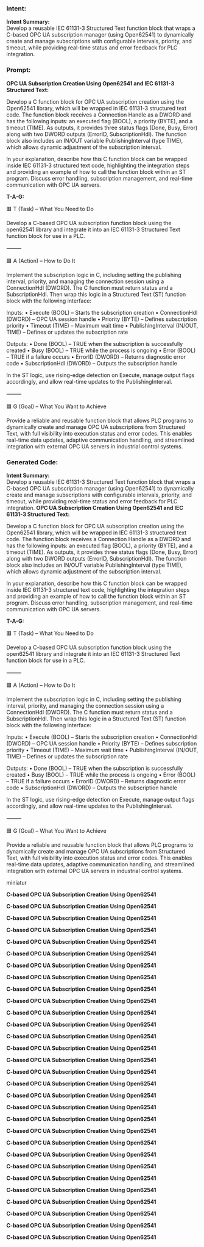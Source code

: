 ### Intent:
**Intent Summary:**  
Develop a reusable IEC 61131-3 Structured Text function block that wraps a C-based OPC UA subscription manager (using Open62541) to dynamically create and manage subscriptions with configurable intervals, priority, and timeout, while providing real-time status and error feedback for PLC integration.

### Prompt:
**OPC UA Subscription Creation Using Open62541 and IEC 61131-3 Structured Text:**

Develop a C function block for OPC UA subscription creation using the Open62541 library, which will be wrapped in IEC 61131-3 structured text code. The function block receives a Connection Handle as a DWORD and has the following inputs: an executed flag (BOOL), a priority (BYTE), and a timeout (TIME). As outputs, it provides three status flags (Done, Busy, Error) along with two DWORD outputs (ErrorID, SubscriptionHdl). The function block also includes an IN/OUT variable PublishingInterval (type TIME), which allows dynamic adjustment of the subscription interval.

In your explanation, describe how this C function block can be wrapped inside IEC 61131-3 structured text code, highlighting the integration steps and providing an example of how to call the function block within an ST program. Discuss error handling, subscription management, and real-time communication with OPC UA servers.

**T-A-G:**

🟥 T (Task) – What You Need to Do

Develop a C-based OPC UA subscription function block using the open62541 library and integrate it into an IEC 61131-3 Structured Text function block for use in a PLC.

⸻

🟩 A (Action) – How to Do It

Implement the subscription logic in C, including setting the publishing interval, priority, and managing the connection session using a ConnectionHdl (DWORD). The C function must return status and a SubscriptionHdl. Then wrap this logic in a Structured Text (ST) function block with the following interface:

Inputs:
	•	Execute (BOOL) – Starts the subscription creation
	•	ConnectionHdl (DWORD) – OPC UA session handle
	•	Priority (BYTE) – Defines subscription priority
	•	Timeout (TIME) – Maximum wait time
	•	PublishingInterval (IN/OUT, TIME) – Defines or updates the subscription rate

Outputs:
	•	Done (BOOL) – TRUE when the subscription is successfully created
	•	Busy (BOOL) – TRUE while the process is ongoing
	•	Error (BOOL) – TRUE if a failure occurs
	•	ErrorID (DWORD) – Returns diagnostic error code
	•	SubscriptionHdl (DWORD) – Outputs the subscription handle

In the ST logic, use rising-edge detection on Execute, manage output flags accordingly, and allow real-time updates to the PublishingInterval.

⸻

🟦 G (Goal) – What You Want to Achieve

Provide a reliable and reusable function block that allows PLC programs to dynamically create and manage OPC UA subscriptions from Structured Text, with full visibility into execution status and error codes. This enables real-time data updates, adaptive communication handling, and streamlined integration with external OPC UA servers in industrial control systems.

### Generated Code:
**Intent Summary:**  
Develop a reusable IEC 61131-3 Structured Text function block that wraps a C-based OPC UA subscription manager (using Open62541) to dynamically create and manage subscriptions with configurable intervals, priority, and timeout, while providing real-time status and error feedback for PLC integration.
**OPC UA Subscription Creation Using Open62541 and IEC 61131-3 Structured Text:**

Develop a C function block for OPC UA subscription creation using the Open62541 library, which will be wrapped in IEC 61131-3 structured text code. The function block receives a Connection Handle as a DWORD and has the following inputs: an executed flag (BOOL), a priority (BYTE), and a timeout (TIME). As outputs, it provides three status flags (Done, Busy, Error) along with two DWORD outputs (ErrorID, SubscriptionHdl). The function block also includes an IN/OUT variable PublishingInterval (type TIME), which allows dynamic adjustment of the subscription interval.

In your explanation, describe how this C function block can be wrapped inside IEC 61131-3 structured text code, highlighting the integration steps and providing an example of how to call the function block within an ST program. Discuss error handling, subscription management, and real-time communication with OPC UA servers.

**T-A-G:**

🟥 T (Task) – What You Need to Do

Develop a C-based OPC UA subscription function block using the open62541 library and integrate it into an IEC 61131-3 Structured Text function block for use in a PLC.

⸻

🟩 A (Action) – How to Do It

Implement the subscription logic in C, including setting the publishing interval, priority, and managing the connection session using a ConnectionHdl (DWORD). The C function must return status and a SubscriptionHdl. Then wrap this logic in a Structured Text (ST) function block with the following interface:

Inputs:
	•	Execute (BOOL) – Starts the subscription creation
	•	ConnectionHdl (DWORD) – OPC UA session handle
	•	Priority (BYTE) – Defines subscription priority
	•	Timeout (TIME) – Maximum wait time
	•	PublishingInterval (IN/OUT, TIME) – Defines or updates the subscription rate

Outputs:
	•	Done (BOOL) – TRUE when the subscription is successfully created
	•	Busy (BOOL) – TRUE while the process is ongoing
	•	Error (BOOL) – TRUE if a failure occurs
	•	ErrorID (DWORD) – Returns diagnostic error code
	•	SubscriptionHdl (DWORD) – Outputs the subscription handle

In the ST logic, use rising-edge detection on Execute, manage output flags accordingly, and allow real-time updates to the PublishingInterval.

⸻

🟦 G (Goal) – What You Want to Achieve

Provide a reliable and reusable function block that allows PLC programs to dynamically create and manage OPC UA subscriptions from Structured Text, with full visibility into execution status and error codes. This enables real-time data updates, adaptive communication handling, and streamlined integration with external OPC UA servers in industrial control systems.

 miniatur

**C-based OPC UA Subscription Creation Using Open62541**

**C-based OPC UA Subscription Creation Using Open62541**

**C-based OPC UA Subscription Creation Using Open62541**

**C-based OPC UA Subscription Creation Using Open62541**

**C-based OPC UA Subscription Creation Using Open62541**

**C-based OPC UA Subscription Creation Using Open62541**

**C-based OPC UA Subscription Creation Using Open62541**

**C-based OPC UA Subscription Creation Using Open62541**

**C-based OPC UA Subscription Creation Using Open62541**

**C-based OPC UA Subscription Creation Using Open62541**

**C-based OPC UA Subscription Creation Using Open62541**

**C-based OPC UA Subscription Creation Using Open62541**

**C-based OPC UA Subscription Creation Using Open62541**

**C-based OPC UA Subscription Creation Using Open62541**

**C-based OPC UA Subscription Creation Using Open62541**

**C-based OPC UA Subscription Creation Using Open62541**

**C-based OPC UA Subscription Creation Using Open62541**

**C-based OPC UA Subscription Creation Using Open62541**

**C-based OPC UA Subscription Creation Using Open62541**

**C-based OPC UA Subscription Creation Using Open62541**

**C-based OPC UA Subscription Creation Using Open62541**

**C-based OPC UA Subscription Creation Using Open62541**

**C-based OPC UA Subscription Creation Using Open62541**

**C-based OPC UA Subscription Creation Using Open62541**

**C-based OPC UA Subscription Creation Using Open62541**

**C-based OPC UA Subscription Creation Using Open62541**

**C-based OPC UA Subscription Creation Using Open62541**

**C-based OPC UA Subscription Creation Using Open62541**

**C-based OPC UA Subscription Creation Using Open62541**

**C-based OPC UA Subscription Creation Using Open62541**

